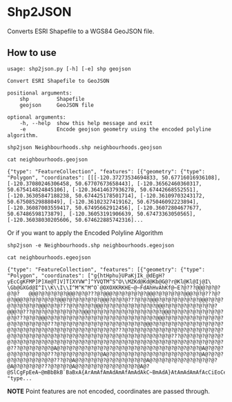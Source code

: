 # Shp2JSON

Converts ESRI Shapefile to a WGS84 GeoJSON file.


## How to use

	usage: shp2json.py [-h] [-e] shp geojson

	Convert ESRI Shapefile to GeoJSON

	positional arguments:
  		shp         Shapefile
	    geojson     GeoJSON file

	optional arguments:
  		-h, --help  show this help message and exit
  		-e          Encode geojson geometry using the encoded polyline algorithm.

	shp2json Neighbourhoods.shp neighbourhoods.geojson
	
	cat neighbourhoods.geojson
	
	{"type": "FeatureCollection", "features": [{"geometry": {"type": "Polygon", "coordinates": [[[-120.37273534694833, 50.67716016936108], [-120.37080246306458, 50.67707673658443], [-120.36562460360317, 50.675414824845106], [-120.36414637936278, 50.67442668552551], [-120.36305847188238, 50.674425178501714], [-120.36109703243172, 50.67508529888049], [-120.36102327419162, 50.675046092223894], [-120.36087003559417, 50.67495662912456], [-120.36072804677677, 50.67486598173879], [-120.36053191906639, 50.67473363050565], [-120.36038030205606, 50.674622885742316]...
	
Or if you want to apply the Encoded Polyline Algorithm
	
	shp2json -e Neighbourhoods.shp neighbourhoods.egeojson
	
	cat neighbourhoods.egeojson
	
	{"type": "FeatureCollection", "features": [{"geometry": {"type": 	"Polygon", "coordinates": ["g{htHphu}UPaKjIk_@dEgH?	yEcCgKFMP]P]Xe@T]V]T[XYVW^]^YVQTM^S^O\\MZKd@Kd@Kb@G@?r@Kl@Kl@Ij@I\	\Gb@GXGd@I^I\\K\\I\\I^M^K^M^O`@OXOXKRKHE~@~FdAhHvAhKf@~E?@???@@@?@?@?@?@?	@@@?@?@?@?@?@@@?@?@???@?@@@?@?@?@?@?@?@@@?@?@?@?@?@@@?@?@???@?@?@@@?@?@?@?@?@?@@@?@?@?@?@?@?@@@?@?@?@???@?@?@@@?@?@?@?@?@?@?@@@?@?@?@?@?@?@?@?@@@?@?@???@?@?@?@?@@@?@?@?@?@?@?@?@?@?@@@?@?@?@?@?@?@?@?@?@@@?@???@?@?@?@?@?@?@?@?@@@?@?@?@?@?@?@?@?@?@?@?@?@@@?@?@?@?@?@?@?@?@?@?@???@?@?@@@?@?@?@?@?@?@?@?@?@?@?@?@?@?@?@?@?@?@@@?@?@?@?@?@?@?@?@?@?@?@?@?@?@?@?@???@?@?@?@?@?@?@?@?@?@?@?@?@?@?@@@?@?@?@?@?@?@?@?@?@?@?@?@?@?@?@?@?@?@?@?@?@?@?@?@?@?@?@?@?@???@?@?@?@?@?@?@?@?@?@?@?@?@?@?@?@?@?@?@?@?@?@?@?@?@?@?@?@?@?@?@?@?@?@?@?@?@?@?@?@?@?@?@???@?@?@?@?@?@?@?@?@?@?@?@?@?@?@?@?@?@?@?@?@?@?@?@?@?@?@?@?@?@?@?@?@?@?@?@?@?@?@?@?@?@?@???@?@?@?@?@?@A@?@?@?@?@?@?@?@?@?@?@?@?@?@?@?@?@?@?@?@?@?@?@?@A@?@?@?@?@?@?@?@?@?@???@?@?@?@?@?@?@?@A@?@?@?@?@?@?@?@?@?@?@?@?@?@?@?@A@?@?@?@?@?@?@?@?@?@?@???@?@A@?@?@?@?@?@?@?@?@?@?@?@A@?@?@?@?@?@?@?@?@?@?@?@A@?@?@?@?@???@?@?@?@A@?@?@?@?@?@?@?@?@?@?@A@?@SlCgFpEeA~@mBbBkB`BaBxA{ArAmAfAmAdAmAfAmAdAkC~BmAdA}AtAmAdAmAfAcCiEoCeDgBq@[uB"]}, "type...
	
**NOTE** Point features are not encoded, coordinates are passed through.
